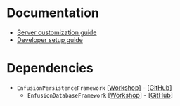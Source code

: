 # Documentation
- [Server customization guide](custom_server.md)
- [Developer setup guide](development_setup.md)

# Dependencies
- `EnfusionPersistenceFramework` [[Workshop](https://reforger.armaplatform.com/workshop/5D6EBC81EB1842EF)] - [[GitHub](https://github.com/Arkensor/EnfusionPersistenceFramework)] 
  - `EnfusionDatabaseFramework` [[Workshop](https://reforger.armaplatform.com/workshop/5D6EA74A94173EDF)] - [[GitHub](https://github.com/Arkensor/EnfusionDatabaseFramework)] 
